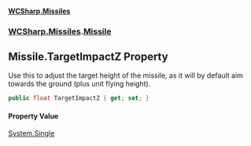 #### [WCSharp.Missiles](README.md 'README')
### [WCSharp.Missiles](WCSharp.Missiles.md 'WCSharp.Missiles').[Missile](WCSharp.Missiles.Missile.md 'WCSharp.Missiles.Missile')

## Missile.TargetImpactZ Property

Use this to adjust the target height of the missile, as it will by default aim towards the ground (plus unit flying height).

```csharp
public float TargetImpactZ { get; set; }
```

#### Property Value
[System.Single](https://docs.microsoft.com/en-us/dotnet/api/System.Single 'System.Single')